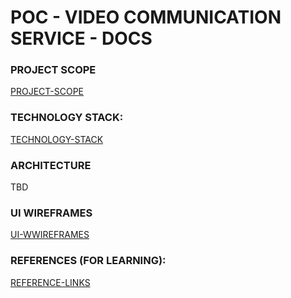 # POC - VIDEO COMMUNICATION SERVICE - DOCS

### PROJECT SCOPE

[PROJECT-SCOPE](PROJECT-SCOPE.md)

### TECHNOLOGY STACK:

[TECHNOLOGY-STACK](TECHNOLOGY-STACK.md)

### ARCHITECTURE

TBD

### UI WIREFRAMES

[UI-WWIREFRAMES](ui-wireframes)

### REFERENCES (FOR LEARNING):

[REFERENCE-LINKS](REFERENCE-LINKS.md)
